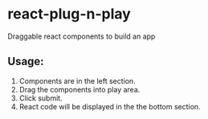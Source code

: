 # react-plug-n-play
Draggable react components to build an app

Usage:
-----
1. Components are in the left section.
2. Drag the components into play area.
3. Click submit.
4. React code will be displayed in the the bottom section.

